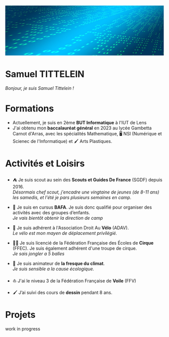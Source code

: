 ![image](bannieregit.jpg)

# Samuel TITTELEIN
*Bonjour, je suis Samuel Tittelein !*

# Formations

- Actuellement, je suis en 2ème **BUT Informatique** à l'IUT de Lens
- J'ai obtenu mon **baccalauréat général** en 2023 au lycée Gambetta Carnot d'Arras, avec les spécialités Mathematique, 🖥️ NSI (Numérique et Scienec de l'Informatique) et 🖌️ Arts Plastiques.

# Activités et Loisirs

- ⛺ Je suis scout au sein des **Scouts et Guides De France** (SGDF) depuis 2016.  
*Désormais chef scout, j'encadre une vingtaine de jeunes (de 8-11 ans) les samedis, et l'été je pars plusieurs semaines en camp.*

- 👔 Je suis en cursus **BAFA**. Je suis donc qualifié pour organiser des activités avec des groupes d’enfants.  
*Je vais bientôt obtenir la direction de camp*

- 🚴 Je suis adhérent à l'Association Droit Au **Vélo** (ADAV).  
*Le vélo est mon mayen de déplacement privilégié.*

- 🤹‍♂️ Je suis licencié de la Fédération Française des Écoles de **Cirque** (FFEC). Je suis également adhérent d'une troupe de cirque.  
*Je sais jongler a 5 balles*

- 🌱 Je suis animateur de **la fresque du climat**.  
*Je suis sensible a la cause écologique.*

- ⛵ J'ai le niveau 3 de la Fédération Française de **Voile** (FFV)  

- 🖌️ J’ai suivi des cours de **dessin** pendant 8 ans.  

# Projets
work in progress

